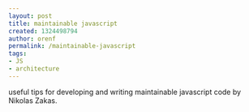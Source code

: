 ```yaml
---
layout: post
title: maintainable javascript
created: 1324498794
author: orenf
permalink: /maintainable-javascript
tags:
- JS
- architecture
---
```

<p>useful tips for developing and writing maintainable javascript code by Nikolas Zakas.</p>
